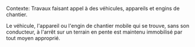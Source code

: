 Contexte: Travaux faisant appel à des véhicules,  appareils et engins de chantier.

Le véhicule, l'appareil ou l'engin de chantier mobile qui se trouve, sans son conducteur, à l'arrêt sur un terrain en pente est maintenu immobilisé par tout moyen approprié.